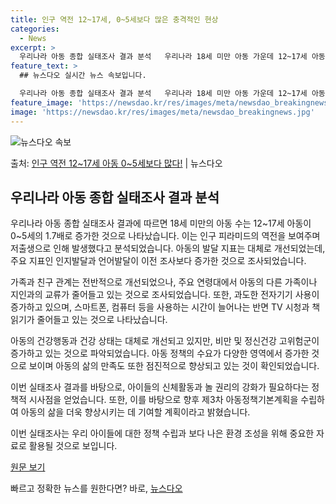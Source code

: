```yaml
---
title: 인구 역전 12~17세, 0~5세보다 많은 충격적인 현상
categories:
  - News
excerpt: >
  우리나라 아동 종합 실태조사 결과 분석   우리나라 18세 미만 아동 가운데 12~17세 아동이 0~5세의 …
feature_text: >
  ## 뉴스다오 실시간 뉴스 속보입니다.

  우리나라 아동 종합 실태조사 결과 분석   우리나라 18세 미만 아동 가운데 12~17세 아동이 0~5세의 …
feature_image: 'https://newsdao.kr/res/images/meta/newsdao_breakingnews.jpg'
image: 'https://newsdao.kr/res/images/meta/newsdao_breakingnews.jpg'
---
```


![뉴스다오 속보](https://newsdao.kr/res/images/meta/newsdao_breakingnews.jpg)

<p>출처: <a href="https://newsdao.kr/4133" rel="dofollow">인구 역전 12~17세 아동 0~5세보다 많다!</a> | 뉴스다오</p>

## 우리나라 아동 종합 실태조사 결과 분석

우리나라 아동 종합 실태조사 결과에 따르면 18세 미만의 아동 수는 12~17세 아동이 0~5세의 1.7배로 증가한 것으로 나타났습니다. 이는 인구 피라미드의 역전을 보여주며 저출생으로 인해 발생했다고 분석되었습니다. 아동의 발달 지표는 대체로 개선되었는데, 주요 지표인 인지발달과 언어발달이 이전 조사보다 증가한 것으로 조사되었습니다. 

가족과 친구 관계는 전반적으로 개선되었으나, 주요 연령대에서 아동의 다른 가족이나 지인과의 교류가 줄어들고 있는 것으로 조사되었습니다. 또한, 과도한 전자기기 사용이 증가하고 있으며, 스마트폰, 컴퓨터 등을 사용하는 시간이 늘어나는 반면 TV 시청과 책 읽기가 줄어들고 있는 것으로 나타났습니다. 

아동의 건강행동과 건강 상태는 대체로 개선되고 있지만, 비만 및 정신건강 고위험군이 증가하고 있는 것으로 파악되었습니다. 아동 정책의 수요가 다양한 영역에서 증가한 것으로 보이며 아동의 삶의 만족도 또한 점진적으로 향상되고 있는 것이 확인되었습니다. 

이번 실태조사 결과를 바탕으로, 아이들의 신체활동과 놀 권리의 강화가 필요하다는 정책적 시사점을 얻었습니다. 또한, 이를 바탕으로 향후 제3차 아동정책기본계획을 수립하여 아동의 삶을 더욱 향상시키는 데 기여할 계획이라고 밝혔습니다.

이번 실태조사는 우리 아이들에 대한 정책 수립과 보다 나은 환경 조성을 위해 중요한 자료로 활용될 것으로 보입니다.

[원문 보기](https://newsdao.kr/4133)<p>빠르고 정확한 뉴스를 원한다면? 바로, <a href="https://newsdao.kr" rel="dofollow">뉴스다오</a></p>



